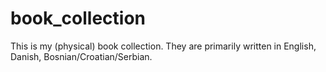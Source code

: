 # book_collection
This is my (physical) book collection. They are primarily written in English, Danish, Bosnian/Croatian/Serbian.
